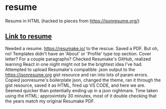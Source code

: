 # resume
Resume in HTML (hacked to pieces from https://jsonresume.org/)

## [Link to resume](https://htmlpreview.github.io/?https://github.com/jasperpilgrim/resume/blob/main/index.html)

Needed a resume. https://resumake.io/ to the rescue. Saved a PDF. But oh, no! Templates didn't have an 'About' or 'Profile' type top section. Cover letter? For a couple paragraphs? Checked Resumake's GitHub, realized learning React in one night might not be the brightest idea I've had. Attempted to upload Resumake's compatible .json output to the https://jsonresume.org gist resource and ran into lots of param errors. Copied jsonresume's boilerplate json, changed the theme, ran it through the gist resource, saved it as HTML, fired up VS CODE, and here we are. Seemed quicker than potentially ending up in a json nightmare. Time taken using the HTML: approximtely 30 minutes, most of it double checking that the years match my original Resumake PDF.
